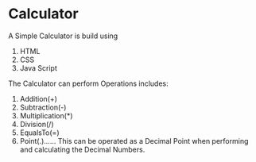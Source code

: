 # Calculator
A Simple Calculator is build using
  1. HTML
  2. CSS
  3. Java Script


The Calculator can perform Operations includes:
  1. Addition(+)
  2. Subtraction(-)
  3. Multiplication(*)
  4. Division(/)
  5. EqualsTo(=)
  6. Point(.)...... This can be operated as a Decimal Point when performing and calculating the Decimal Numbers.
